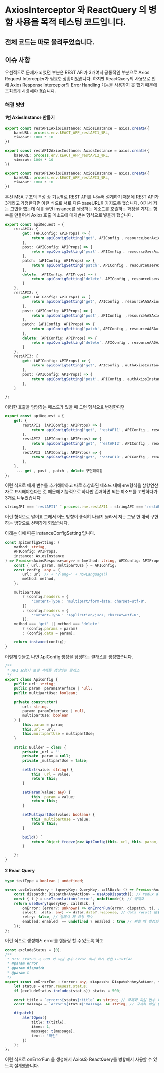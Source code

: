 # AxiosInterceptor 와 ReactQuery 의 병합 사용을 목적 테스팅 코드입니다.

## 전체 코드는 따로 올려두었습니다.

## 이슈 사항

우선적으로 문제가 되었던 부분은 REST API가 3개여서 공통적인 부분으로 Axios Request Intercepter가 필요한 상황이었습니다.
하지만 ReactQuery의 사용으로 인해 Axios Response Interceptor의 Error Handling 기능을 사용하지 못 했기 때문에 조화롭게 사용해야 했습니다.

### 해결 방안


#### 1번 AxiosInstance 만들기
```ts
export const restAPI1AxiosInstance: AxiosInstance = axios.create({
    baseURL: process.env.REACT_APP_restAPI1_URL,
    timeout: 1000 * 10
})

export const restAPI2AxiosInstance: AxiosInstance = axios.create({
    baseURL: process.env.REACT_APP_restAPI2_URL,
    timeout: 1000 * 10
})

export const restAPI3AxiosInstance: AxiosInstance = axios.create({
    baseURL: process.env.REACT_APP_restAPI3_URL,
    timeout: 1000 * 10
})
```
우선 MSA 구조의 특성 상 기능별로 REST API를 나누어 설계하기 때문에 REST API가 3개라고 가정한다면 이런 식으로 서로 다른 baseURL을 가지도록 했습니다. 여기서 저는 고민을 했는데 예를 들면
instance를 생성하는 메소드를 호출하는 과정을 거치는 함수를 만들어서 Axios 호출 메소드에 매개변수 형식으로 넣을까 했습니다. 

```ts
export const apiRequest = {
    restAPI1: {
        get: (APIConfig: APIProps) => {
            return apiConfigSetting('get', APIConfig , resourceUserAxiosInstance );
        },
        post: (APIConfig: APIProps) => {
            return apiConfigSetting('post', APIConfig , resourceUserAxiosInstance);
        },
        patch: (APIConfig: APIProps) => {
            return apiConfigSetting('patch', APIConfig , resourceUserAxiosInstance);
        },
        delete: (APIConfig: APIProps) => {
            return apiConfigSetting('delete', APIConfig , resourceUserAxiosInstance);
        }
    },
    restAPI2: {
        get: (APIConfig: APIProps) => {
            return apiConfigSetting('get', APIConfig , resourceAASAxiosInstance);
        },
        post: (APIConfig: APIProps) => {
            return apiConfigSetting('post', APIConfig  ,resourceAASAxiosInstance);
        },
        patch: (APIConfig: APIProps) => {
            return apiConfigSetting('patch', APIConfig , resourceAASAxiosInstance);
        },
        delete: (APIConfig: APIProps) => {
            return apiConfigSetting('delete', APIConfig , resourceAASAxiosInstance);
        }
    },
    restAPI3: {
        get: (APIConfig: APIProps) => {
            return apiConfigSetting('get', APIConfig , authAxiosInstance );
        },
        post: (APIConfig: APIProps) => {
            return apiConfigSetting('post', APIConfig , authAxiosInstance);
        },
    }

};
```
이러한 호출을 담당하는 메소드가 있을 때 그런 형식으로 변경한다면 


```ts
export const apiRequest = {
    get: {
        restAPI1: (APIConfig: APIProps) => {
            return apiConfigSetting('get', 'restAPI1', APIConfig , resourceUserAxiosInstance );
        },
        restAPI2: (APIConfig: APIProps) => {
            return apiConfigSetting('get', 'restAPI2', APIConfig , resourceUserAxiosInstance);
        },
        restAPI3: (APIConfig: APIProps) => {
            return apiConfigSetting('get', 'restAPI3', APIConfig , resourceUserAxiosInstance);
        },
    },
     ... get , post , patch , delete 구현해야함
};

```
이런 식으로 매개 변수를 추가해야하고 따로 추상화된 메소드 내에 env형식을 삼항연산자로 표시해야한다는 것 때문에 기능적으로 하나만 존재하면 되는 메소드를 고민하다가 3개로 나누었습니다.
```ts
stringAPI === 'restAPI1' ? process.env.restAPI1 : stringAPI === 'restAPI2' ? process.env.restAPI2
```
이런 형식으로 말이죠 그래서 어느 방향이 솔직히 나을지 몰라서 저는 그냥 한 개씩 구현하는 방향으로 선택하게 되었습니다.

아래는 이에 따른 instanceConfigSetting 입니다.
```ts
const apiConfigSetting: (
    method: string,
    APIConfig: APIProps,
    instance: AxiosInstance
) => Promise<AxiosResponse<any>> = (method: string, APIConfig: APIProps , instance: AxiosInstance) => {
    const { url, param, multipartUse } = APIConfig;
    const config: any = {
        url: url, // + '?lang=' + nowLanguage()
        method: method,
    };

    multipartUse
        ? (config.headers = {
            'Content-Type': 'multipart/form-data; charset=utf-8',
        })
        : (config.headers = {
            'Content-Type': 'application/json; charset=utf-8',
        });
    method === 'get' || method === 'delete'
        ? (config.params = param)
        : (config.data = param);

    return instance(config);
}
```

이렇게 만들고 나면 ApiConfig 생성을 담당하는 클래스를 생성했습니다.

```ts
/**
 * API 요청시 보낼 객체를 생성하는 클래스
 */
export class ApiConfig {
    public url: string;
    public param: paramInterface | null;
    public multipartUse: boolean;

    private constructor(
        url: string,
        param: paramInterface | null,
        multipartUse: boolean
    ) {
        this.param = param;
        this.url = url;
        this.multipartUse = multipartUse;
    }

    static Builder = class {
        private _url = '';
        private _param = null;
        private _multipartUse = false;

        setUrl(value: string) {
            this._url = value;
            return this;
        }

        setParam(value: any) {
            this._param = value;
            return this;
        }

        setMultipartUse(value: boolean) {
            this._multipartUse = value;
            return this;
        }

        build() {
            return Object.freeze(new ApiConfig(this._url, this._param, this._multipartUse));
        }

    };
}
```


#### 2 React Query

```ts
type testType = boolean | undefined;

const useSelectQuery = (queryKey: QueryKey, callBack: () => Promise<AxiosResponse<any, any>>, enabled?: testType) => {
    const dispatch: Dispatch<AnyAction> = useAppDispatch(); // redux alert 상태 값
    const { t } = useTranslation<"error", undefined>(); // 국제화
    return useQuery(queryKey, callBack, {
        onError: (error?: unknown) => onErrorFun(error, dispatch, t), // error 발생 할 경우 타는 function
        select: (data: any) => data?.data?.response, // data result 변환처리
        retry: false, // 실패시 재 요청 횟수
        enabled: enabled !== undefined ? enabled : true // 원할 때 활성화 시키기 위한 Boolean 값 
    });
};
```

이런 식으로 생성해서 error를 핸들링 할 수 있도록 하고


```ts
const excludeStatus = [0];
/**
 * HTTP status 가 200 이 아닐 경우 error 처리 하기 위한 Function
 * @param error
 * @param dispatch
 * @param t
 */
export const onErrorFun = (error: any, dispatch: Dispatch<AnyAction>, t: TFunction<"error", undefined, "error">) => {
    let status = error.request.status;
    if (excludeStatus.includes(status)) status = 500;

    const title = `error:${status}:title` as string; // 국제화 파일 변수 이름
    const message = `error:${status}:message` as string; // 국제화 파일 변수 이름

    dispatch(
        alertOpen({
            title: t(title),
            items: 1,
            message: t(message),
            text1: "확인"
        })
    );
};
```

이런 식으로 onErrorFun 을 생성해서 Axios와 ReactQuery를 병합해서 사용할 수 있도록 설계했습니다.
